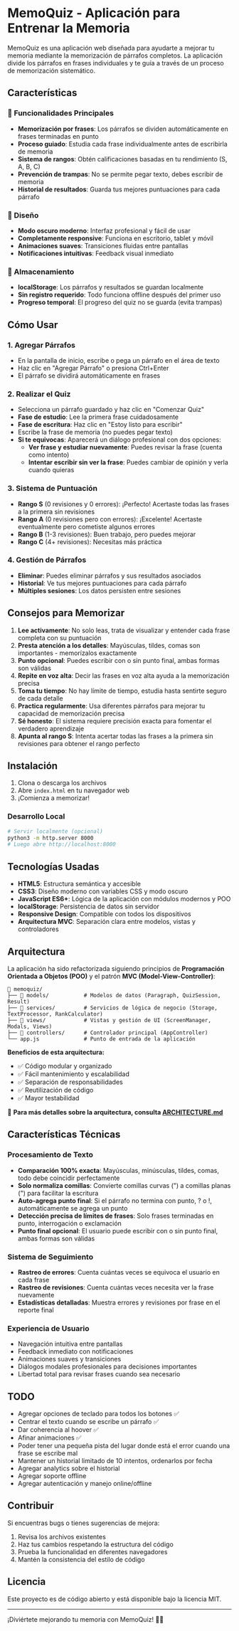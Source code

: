 # MemoQuiz - Aplicación para Entrenar la Memoria

MemoQuiz es una aplicación web diseñada para ayudarte a mejorar tu memoria mediante la memorización de párrafos completos. La aplicación divide los párrafos en frases individuales y te guía a través de un proceso de memorización sistemático.

## Características

### 🎯 Funcionalidades Principales
- **Memorización por frases**: Los párrafos se dividen automáticamente en frases terminadas en punto
- **Proceso guiado**: Estudia cada frase individualmente antes de escribirla de memoria
- **Sistema de rangos**: Obtén calificaciones basadas en tu rendimiento (S, A, B, C)
- **Prevención de trampas**: No se permite pegar texto, debes escribir de memoria
- **Historial de resultados**: Guarda tus mejores puntuaciones para cada párrafo

### 🎨 Diseño
- **Modo oscuro moderno**: Interfaz profesional y fácil de usar
- **Completamente responsive**: Funciona en escritorio, tablet y móvil
- **Animaciones suaves**: Transiciones fluidas entre pantallas
- **Notificaciones intuitivas**: Feedback visual inmediato

### 💾 Almacenamiento
- **localStorage**: Los párrafos y resultados se guardan localmente
- **Sin registro requerido**: Todo funciona offline después del primer uso
- **Progreso temporal**: El progreso del quiz no se guarda (evita trampas)

## Cómo Usar

### 1. Agregar Párrafos
- En la pantalla de inicio, escribe o pega un párrafo en el área de texto
- Haz clic en "Agregar Párrafo" o presiona Ctrl+Enter
- El párrafo se dividirá automáticamente en frases

### 2. Realizar el Quiz
- Selecciona un párrafo guardado y haz clic en "Comenzar Quiz"
- **Fase de estudio**: Lee la primera frase cuidadosamente
- **Fase de escritura**: Haz clic en "Estoy listo para escribir"
- Escribe la frase de memoria (no puedes pegar texto)
- **Si te equivocas**: Aparecerá un diálogo profesional con dos opciones:
  - **Ver frase y estudiar nuevamente**: Puedes revisar la frase (cuenta como intento)
  - **Intentar escribir sin ver la frase**: Puedes cambiar de opinión y verla cuando quieras

### 3. Sistema de Puntuación
- **Rango S** (0 revisiones y 0 errores): ¡Perfecto! Acertaste todas las frases a la primera sin revisiones
- **Rango A** (0 revisiones pero con errores): ¡Excelente! Acertaste eventualmente pero cometiste algunos errores
- **Rango B** (1-3 revisiones): Buen trabajo, pero puedes mejorar
- **Rango C** (4+ revisiones): Necesitas más práctica

### 4. Gestión de Párrafos
- **Eliminar**: Puedes eliminar párrafos y sus resultados asociados
- **Historial**: Ve tus mejores puntuaciones para cada párrafo
- **Múltiples sesiones**: Los datos persisten entre sesiones

## Consejos para Memorizar

1. **Lee activamente**: No solo leas, trata de visualizar y entender cada frase completa con su puntuación
2. **Presta atención a los detalles**: Mayúsculas, tildes, comas son importantes - memorízalos exactamente
3. **Punto opcional**: Puedes escribir con o sin punto final, ambas formas son válidas
4. **Repite en voz alta**: Decir las frases en voz alta ayuda a la memorización precisa
5. **Toma tu tiempo**: No hay límite de tiempo, estudia hasta sentirte seguro de cada detalle
6. **Practica regularmente**: Usa diferentes párrafos para mejorar tu capacidad de memorización precisa
7. **Sé honesto**: El sistema requiere precisión exacta para fomentar el verdadero aprendizaje
8. **Apunta al rango S**: Intenta acertar todas las frases a la primera sin revisiones para obtener el rango perfecto

## Instalación

1. Clona o descarga los archivos
2. Abre `index.html` en tu navegador web
3. ¡Comienza a memorizar!

### Desarrollo Local
```bash
# Servir localmente (opcional)
python3 -m http.server 8000
# Luego abre http://localhost:8000
```

## Tecnologías Usadas

- **HTML5**: Estructura semántica y accesible
- **CSS3**: Diseño moderno con variables CSS y modo oscuro
- **JavaScript ES6+**: Lógica de la aplicación con módulos modernos y POO
- **localStorage**: Persistencia de datos sin servidor
- **Responsive Design**: Compatible con todos los dispositivos
- **Arquitectura MVC**: Separación clara entre modelos, vistas y controladores

## Arquitectura

La aplicación ha sido refactorizada siguiendo principios de **Programación Orientada a Objetos (POO)** y el patrón **MVC (Model-View-Controller)**:

```
📁 memoquiz/
├── 📁 models/           # Modelos de datos (Paragraph, QuizSession, Result)
├── 📁 services/         # Servicios de lógica de negocio (Storage, TextProcessor, RankCalculator)
├── 📁 views/            # Vistas y gestión de UI (ScreenManager, Modals, Views)
├── 📁 controllers/      # Controlador principal (AppController)
└── app.js              # Punto de entrada de la aplicación
```

**Beneficios de esta arquitectura:**
- ✅ Código modular y organizado
- ✅ Fácil mantenimiento y escalabilidad
- ✅ Separación de responsabilidades
- ✅ Reutilización de código
- ✅ Mayor testabilidad

📖 **Para más detalles sobre la arquitectura, consulta [ARCHITECTURE.md](ARCHITECTURE.md)**

## Características Técnicas

### Procesamiento de Texto
- **Comparación 100% exacta**: Mayúsculas, minúsculas, tildes, comas, todo debe coincidir perfectamente
- **Solo normaliza comillas**: Convierte comillas curvas (") a comillas planas (") para facilitar la escritura
- **Auto-agrega punto final**: Si el párrafo no termina con punto, ? o !, automáticamente se agrega un punto
- **Detección precisa de límites de frases**: Solo frases terminadas en punto, interrogación o exclamación
- **Punto final opcional**: El usuario puede escribir con o sin punto final, ambas formas son válidas

### Sistema de Seguimiento
- **Rastreo de errores**: Cuenta cuántas veces se equivoca el usuario en cada frase
- **Rastreo de revisiones**: Cuenta cuántas veces necesita ver la frase nuevamente
- **Estadísticas detalladas**: Muestra errores y revisiones por frase en el reporte final

### Experiencia de Usuario
- Navegación intuitiva entre pantallas
- Feedback inmediato con notificaciones
- Animaciones suaves y transiciones
- Diálogos modales profesionales para decisiones importantes
- Libertad total para revisar frases cuando sea necesario

## TODO
- Agregar opciones de teclado para todos los botones ✅
- Centrar el texto cuando se escribe un párrafo ✅
- Dar coherencia al hoover ✅
- Afinar animaciones ✅
- Poder tener una pequeña pista del lugar donde está el error cuando una frase se escribe mal
- Mantener un historial limitado de 10 intentos, ordenarlos por fecha
- Agregar analytics sobre el historial
- Agregar soporte offline
- Agregar autenticación y manejo online/offline

## Contribuir

Si encuentras bugs o tienes sugerencias de mejora:

1. Revisa los archivos existentes
2. Haz tus cambios respetando la estructura del código
3. Prueba la funcionalidad en diferentes navegadores
4. Mantén la consistencia del estilo de código

## Licencia

Este proyecto es de código abierto y está disponible bajo la licencia MIT.

---

¡Diviértete mejorando tu memoria con MemoQuiz! 🧠✨
